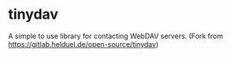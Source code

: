 # tinydav
A simple to use library for contacting WebDAV servers. (Fork from https://gitlab.helduel.de/open-source/tinydav)

